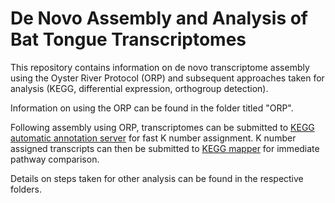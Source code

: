 # De Novo Assembly and Analysis of Bat Tongue Transcriptomes 

This repository contains information on de novo transcriptome assembly using the Oyster River Protocol (ORP) and subsequent approaches taken for analysis (KEGG, differential expression, orthogroup detection). 

Information on using the ORP can be found in the folder titled "ORP".

Following assembly using ORP, transcriptomes can be submitted to [KEGG automatic annotation server](https://www.genome.jp/kegg/kaas/) for fast K number assignment. K number assigned transcripts can then be submitted to [KEGG mapper](https://www.genome.jp/kegg/mapper/) for immediate pathway comparison. 

Details on steps taken for other analysis can be found in the respective folders. 




